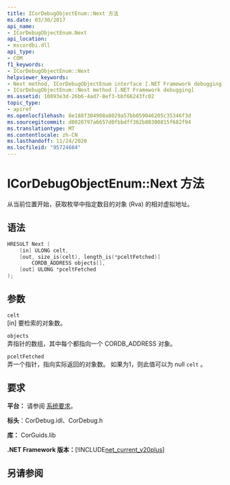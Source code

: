 ```yaml
---
title: ICorDebugObjectEnum::Next 方法
ms.date: 03/30/2017
api_name:
- ICorDebugObjectEnum.Next
api_location:
- mscordbi.dll
api_type:
- COM
f1_keywords:
- ICorDebugObjectEnum::Next
helpviewer_keywords:
- Next method, ICorDebugObjectEnum interface [.NET Framework debugging]
- ICorDebugObjectEnum::Next method [.NET Framework debugging]
ms.assetid: 10093e3d-26b6-4ad7-8ef3-bbf66243fc02
topic_type:
- apiref
ms.openlocfilehash: 8e188f304908a8029a57bb059046205c35346f3d
ms.sourcegitcommit: d8020797a6657d0fbbdff362b80300815f682f94
ms.translationtype: MT
ms.contentlocale: zh-CN
ms.lasthandoff: 11/24/2020
ms.locfileid: "95724684"
---
```

# <a name="icordebugobjectenumnext-method"></a>ICorDebugObjectEnum::Next 方法

从当前位置开始，获取枚举中指定数目的对象 (Rva) 的相对虚拟地址。  
  
## <a name="syntax"></a>语法  
  
```cpp  
HRESULT Next (  
    [in] ULONG celt,  
    [out, size_is(celt), length_is(*pceltFetched)]
        CORDB_ADDRESS objects[],  
    [out] ULONG *pceltFetched  
);  
```  
  
## <a name="parameters"></a>参数  

 `celt`  
 [in] 要检索的对象数。  
  
 `objects`  
 弄指针的数组，其中每个都指向一个 CORDB_ADDRESS 对象。  
  
 `pceltFetched`  
 弄一个指针，指向实际返回的对象数。 如果为1，则此值可以为 null `celt` 。  
  
## <a name="requirements"></a>要求  

 **平台：** 请参阅 [系统要求](../../get-started/system-requirements.md)。  
  
 **标头**：CorDebug.idl、CorDebug.h  
  
 **库：** CorGuids.lib  
  
 **.NET Framework 版本：**[!INCLUDE[net_current_v20plus](../../../../includes/net-current-v20plus-md.md)]  
  
## <a name="see-also"></a>另请参阅
